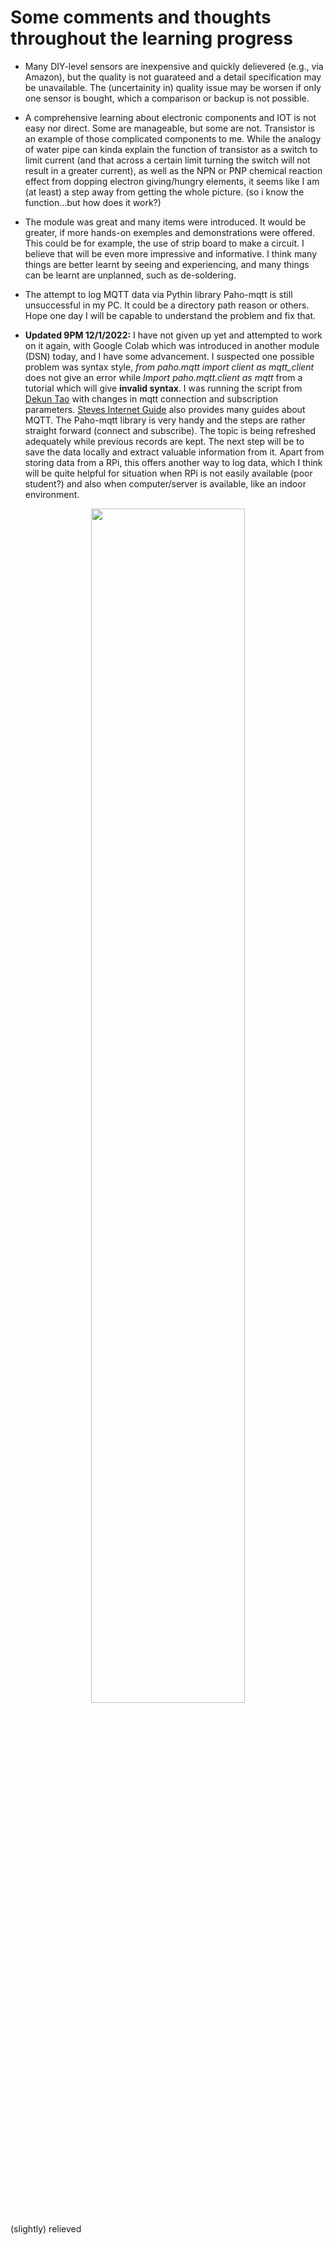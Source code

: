 # Some comments and thoughts throughout the learning progress

* Many DIY-level sensors are inexpensive and quickly delievered (e.g., via Amazon), but the quality is not guarateed and a detail specification may be unavailable. 
The (uncertainity in) quality issue may be worsen if only one sensor is bought, which a comparison or backup is not possible.
* A comprehensive learning about electronic components and IOT is not easy nor direct. Some are manageable, but some are not.
Transistor is an example of those complicated components to me. 
While the analogy of water pipe can kinda explain the function of transistor as a switch to limit current (and that across a certain limit turning the switch will not result in a greater current),
as well as the NPN or PNP chemical reaction effect from dopping electron giving/hungry elements, it seems like I am (at least) a step away from getting the whole picture.
(so i know the function...but how does it work?)
* The module was great and many items were introduced. It would be greater, if more hands-on exemples and demonstrations were offered. This could be for example, the use of strip board to make a circuit.
I believe that will be even more impressive and informative. I think many things are better learnt by seeing and experiencing, and many things can be learnt are unplanned, such as de-soldering.
* The attempt to log MQTT data via Pythin library Paho-mqtt is still unsuccessful in my PC. It could be a directory path reason or others.
Hope one day I will be capable to understand the problem and fix that. 

* **Updated 9PM 12/1/2022:** I have not given up yet and attempted to work on it again, with Google Colab which was introduced in another module (DSN) today, and I have some advancement. I suspected one possible problem was syntax style, *from paho.mqtt import client as mqtt_client* does not give an error while *Import paho.mqtt.client as mqtt* from a tutorial which will give **invalid syntax**. I was running the script from [Dekun Tao](https://www.emqx.com/en/blog/how-to-use-mqtt-in-python) with changes in mqtt connection and subscription parameters. [Steves Internet Guide](http://www.steves-internet-guide.com/subscribing-topics-mqtt-client/) also provides many guides about MQTT. 
The Paho-mqtt library is very handy and the steps are rather straight forward (connect and subscribe). The topic is being refreshed adequately while previous records are kept. The next step will be to save the data locally and extract valuable information from it. Apart from storing data from a RPi, this offers another way to log data, which I think will be quite helpful for situation when RPi is not easily available (poor student?) and also when computer/server is available, like an indoor environment.

<p align="center">
<img src="https://user-images.githubusercontent.com/91855312/149216382-b7c94c29-a5df-4b9f-808e-b7399a293284.png" width=70% height=70%>
</p>

(slightly) relieved

